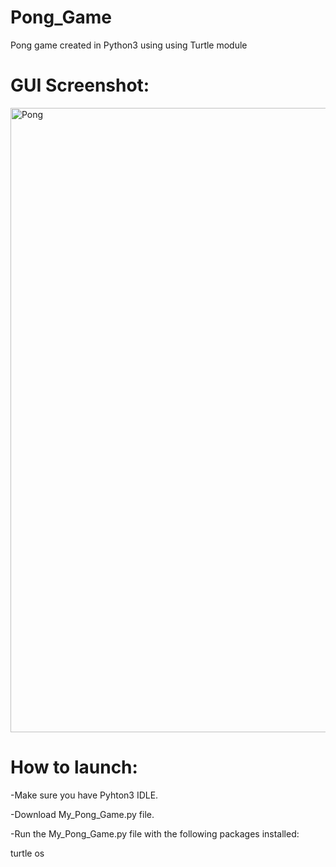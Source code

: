 # Pong_Game

Pong game created in Python3 using using Turtle module


# GUI Screenshot:

<img width="999" alt="Pong" src="https://user-images.githubusercontent.com/61244643/101998974-189b4a00-3ca6-11eb-8069-ac23333773a8.png">

# How to launch:
-Make sure you have Pyhton3 IDLE.

-Download My_Pong_Game.py file.

-Run the My_Pong_Game.py file with the following packages installed:

  turtle
  os
